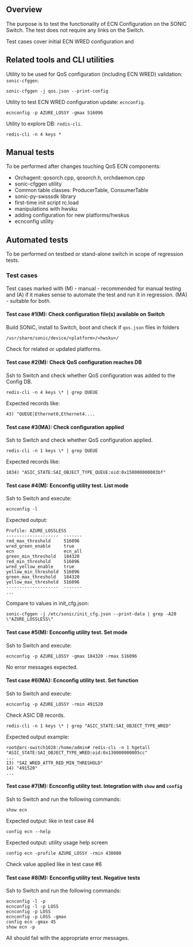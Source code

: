 ## Overview
The purpose is to test the functionality of ECN Configuration on the SONIC Switch.
The test does not require any links on the Switch.

Test cases cover initial ECN WRED configuration and

## Related tools and CLI utilities
Utility to be used for QoS configuration (including ECN WRED) validation: `sonic-cfggen`.

    sonic-cfggen -j qos.json --print-config
Utility to test ECN WRED configuration update: `ecnconfig`.

    ecnconfig -p AZURE_LOSSY -gmax 516096

Utility to explore DB: `redis-cli`.

    redis-cli -n 4 keys *

## Manual tests
To be performed after changes touching QoS ECN components:

- Orchagent: qosorch.cpp, qosorch.h, orchdaemon.cpp
- sonic-cfggen utility
- Common table classes: ProducerTable, ConsumerTable
- sonic-py-swsssdk library
- first-time init script rc.load
- manipulations with hwsku
- adding configuration for new platforms/hwskus
- ecnconfig utility

## Automated tests
To be performed on testbed or stand-alone switch in scope of regression tests.

### Test cases
Test cases marked with (M) - manual - recommended for manual testing and (A) if it makes sense to automate the test and run it in regression. (MA) - suitable for both.

#### Test case #1(M): Check configuration file(s) available on Switch
Build SONiC, install to Switch, boot and check if `qos.json` files in folders

    /usr/share/sonic/device/<platform>/<hwsku>/
Check for related or updated platforms.

#### Test case #2(M): Check QoS configuration reaches DB

Ssh to Switch and check whether QoS configuration was added to the Config DB.

    redis-cli -n 4 keys \* | grep QUEUE

Expected records like:

    43) "QUEUE|Ethernet0,Ethernet4....

#### Test case #3(MA): Check configuration applied

Ssh to Switch and check whether QoS configuration applied.

    redis-cli -n 1 keys \* | grep QUEUE

Expected records like:

    1034) "ASIC_STATE:SAI_OBJECT_TYPE_QUEUE:oid:0x150000000003bf"

#### Test case #4(M): Ecnconfig utility test. List mode
Ssh to Switch and execute:

    ecnconfig -l

Expected output:

	Profile: AZURE_LOSSLESS
	--------------------  -------
	red_max_threshold     516096
	wred_green_enable     true
	ecn                   ecn_all
	green_min_threshold   184320
	red_min_threshold     516096
	wred_yellow_enable    true
	yellow_min_threshold  516096
	green_max_threshold   184320
	yellow_max_threshold  516096
	--------------------  -------
	...

Compare to values in init_cfg.json:

    sonic-cfggen -j /etc/sonic/init_cfg.json --print-data | grep -A20 \"AZURE_LOSSLESS\"

#### Test case #5(M): Ecnconfig utility test. Set mode
Ssh to Switch and execute:

    ecnconfig -p AZURE_LOSSY -gmax 184320 -rmax 516096

No error messages expected.

#### Test case #6(MA): Ecnconfig utility test. Set function
Ssh to Switch and execute:

    ecnconfig -p AZURE_LOSSY -rmin 491520

Check ASIC DB records.

    redis-cli -n 1 keys \* | grep "ASIC_STATE:SAI_OBJECT_TYPE_WRED"

Expected output example:

    root@arc-switch1028:/home/admin# redis-cli -n 1 hgetall "ASIC_STATE:SAI_OBJECT_TYPE_WRED:oid:0x130000000005cc"
    ...
    13) "SAI_WRED_ATTR_RED_MIN_THRESHOLD"
    14) "491520"
    ...

#### Test case #7(M): Ecnconfig utility test. Integration with `show` and `config`
Ssh to Switch and run the following commands:

    show ecn

Expected output: like in test case #4

    config ecn --help

Expected output: utility usage help screen

    config ecn -profile AZURE_LOSSY -rmin 430080

Check value applied like in test case #6

#### Test case #8(M): Ecnconfig utility test. Negative tests
Ssh to Switch and run the following commands:

    ecnconfig -l -p
    ecnconfig -l -p LOSS
    ecnconfig -p LOSS
    ecnconfig -p LOSS -gmax
    config ecn -gmax 45
    show ecn -p

All should fail with the appropriate error messages.
